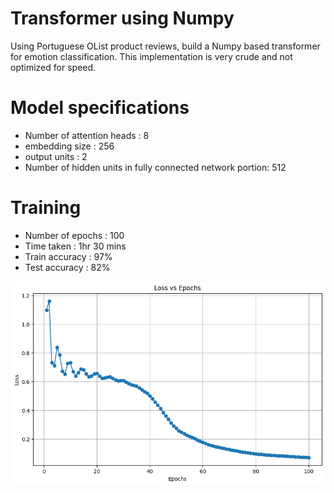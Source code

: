 # Transformer using Numpy
Using Portuguese OList product reviews, build a Numpy based transformer for emotion classification. This implementation is very crude and not optimized for speed.

# Model specifications

* Number of attention heads : 8
* embedding size : 256
* output units : 2
* Number of hidden units in fully connected network portion: 512

# Training
* Number of epochs : 100
* Time taken : 1hr 30 mins
* Train accuracy : 97%
* Test accuracy : 82%

![Training Loss vs Epochs](https://raw.githubusercontent.com/adhok/Transformer_using_Numpy/main/output.png)
